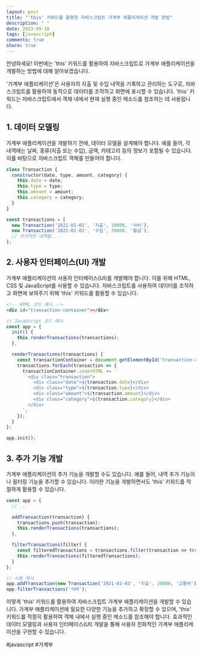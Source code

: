 ```yaml
---
layout: post
title: "'this' 키워드를 활용한 자바스크립트 가계부 애플리케이션 개발 방법"
description: " "
date: 2023-09-18
tags: [javascript]
comments: true
share: true
---
```


안녕하세요! 이번에는 'this' 키워드를 활용하여 자바스크립트로 가계부 애플리케이션을 개발하는 방법에 대해 알아보겠습니다.

'가계부 애플리케이션'은 사용자의 지출 및 수입 내역을 기록하고 관리하는 도구로, 자바스크립트를 활용하여 동적으로 데이터를 조작하고 화면에 표시할 수 있습니다. 'this' 키워드는 자바스크립트에서 객체 내에서 현재 실행 중인 메소드를 참조하는 데 사용됩니다.

## 1. 데이터 모델링

가계부 애플리케이션을 개발하기 전에, 데이터 모델을 설계해야 합니다. 예를 들어, 각 내역에는 날짜, 종류(지출 또는 수입), 금액, 카테고리 등의 정보가 포함될 수 있습니다. 이를 바탕으로 자바스크립트 객체를 만들어야 합니다.

```javascript
class Transaction {
  constructor(date, type, amount, category) {
    this.date = date;
    this.type = type;
    this.amount = amount;
    this.category = category;
  }
}

const transactions = [
  new Transaction('2021-01-01', '지출', 10000, '식비'),
  new Transaction('2021-01-02', '수입', 50000, '월급'),
  // 추가적인 내역들...
];
```

## 2. 사용자 인터페이스(UI) 개발

가계부 애플리케이션의 사용자 인터페이스(UI)를 개발해야 합니다. 이를 위해 HTML, CSS 및 JavaScript를 사용할 수 있습니다. 자바스크립트를 사용하여 데이터를 조작하고 화면에 보여주기 위해 'this' 키워드를 활용할 수 있습니다.

```html
<!-- HTML 코드 예시 -->
<div id="transaction-container"></div>
```

```javascript
// JavaScript 코드 예시
const app = {
  init() {
    this.renderTransactions(transactions);
  },

  renderTransactions(transactions) {
    const transactionContainer = document.getElementById('transaction-container');
    transactions.forEach(transaction => {
      transactionContainer.innerHTML += `
        <div class="transaction">
          <div class="date">${transaction.date}</div>
          <div class="type">${transaction.type}</div>
          <div class="amount">${transaction.amount}</div>
          <div class="category">${transaction.category}</div>
        </div>
      `;
    });
  }
};

app.init();
```

## 3. 추가 기능 개발

가계부 애플리케이션의 추가 기능을 개발할 수도 있습니다. 예를 들어, 내역 추가 기능이나 필터링 기능을 추가할 수 있습니다. 이러한 기능을 개발하면서도 'this' 키워드를 적절하게 활용할 수 있습니다.

```javascript
const app = {
  // ...

  addTransaction(transaction) {
    transactions.push(transaction);
    this.renderTransactions(transactions);
  },

  filterTransactions(filter) {
    const filteredTransactions = transactions.filter(transaction => transaction.category === filter);
    this.renderTransactions(filteredTransactions);
  }
};

// 사용 예시
app.addTransaction(new Transaction('2021-01-03', '지출', 20000, '교통비'));
app.filterTransactions('식비');
```

이렇게 'this' 키워드를 활용하여 자바스크립트 가계부 애플리케이션을 개발할 수 있습니다. 가계부 애플리케이션에 필요한 다양한 기능을 추가하고 확장할 수 있으며, 'this' 키워드를 적절히 활용하여 객체 내에서 실행 중인 메소드를 참조해야 합니다. 효과적인 데이터 모델링과 사용자 인터페이스(UI) 개발을 통해 사용자 친화적인 가계부 애플리케이션을 구현할 수 있습니다.

#javascript #가계부